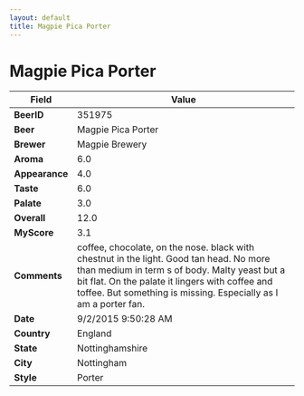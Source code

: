 ```yaml
---
layout: default
title: Magpie Pica Porter
---
```


# Magpie Pica Porter

| Field         | Value     |
|---------------|-----------|
| **BeerID** | 351975 |
| **Beer** | Magpie Pica Porter |
| **Brewer** | Magpie Brewery |
| **Aroma** | 6.0 |
| **Appearance** | 4.0 |
| **Taste** | 6.0 |
| **Palate** | 3.0 |
| **Overall** | 12.0 |
| **MyScore** | 3.1 |
| **Comments** | coffee, chocolate, on the nose. black with chestnut in the light. Good tan head. No more than medium in term s of body. Malty yeast but a bit flat. On the palate it lingers with coffee and toffee. But something is missing. Especially as I am a porter fan. |
| **Date** | 9/2/2015 9:50:28 AM |
| **Country** | England |
| **State** | Nottinghamshire |
| **City** | Nottingham |
| **Style** | Porter |
